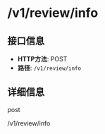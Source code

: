 # /v1/review/info

## 接口信息

- **HTTP方法**: POST
- **路径**: `/v1/review/info`

## 详细信息

post

/v1/review/info
